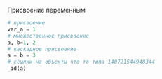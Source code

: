 Присвоение переменным

```python
# присвоение
var_a = 1
# множественное присвоение
a, b=1, 2
# каскадное присвоение
a = b = 3
# ссылки на объекты что то типа 140721544948344
_id(a)
```
